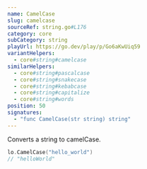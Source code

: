 ```yaml
---
name: CamelCase
slug: camelcase
sourceRef: string.go#L176
category: core
subCategory: string
playUrl: https://go.dev/play/p/Go6aKwUiq59
variantHelpers:
  - core#string#camelcase
similarHelpers:
  - core#string#pascalcase
  - core#string#snakecase
  - core#string#kebabcase
  - core#string#capitalize
  - core#string#words
position: 50
signatures:
  - "func CamelCase(str string) string"
---
```


Converts a string to camelCase.

```go
lo.CamelCase("hello_world")
// "helloWorld"
```


